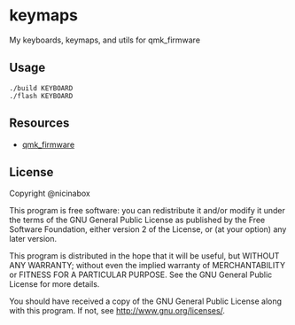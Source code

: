 # keymaps

My keyboards, keymaps, and utils for qmk_firmware

## Usage

    ./build KEYBOARD
    ./flash KEYBOARD

## Resources

- [qmk_firmware](https://github.com/qmk/qmk_firmware)

## License

Copyright @nicinabox

This program is free software: you can redistribute it and/or modify it under the terms of the GNU General Public License as published by the Free Software Foundation, either version 2 of the License, or (at your option) any later version.

This program is distributed in the hope that it will be useful, but WITHOUT ANY WARRANTY; without even the implied warranty of MERCHANTABILITY or FITNESS FOR A PARTICULAR PURPOSE. See the GNU General Public License for more details.

You should have received a copy of the GNU General Public License along with this program. If not, see http://www.gnu.org/licenses/.
